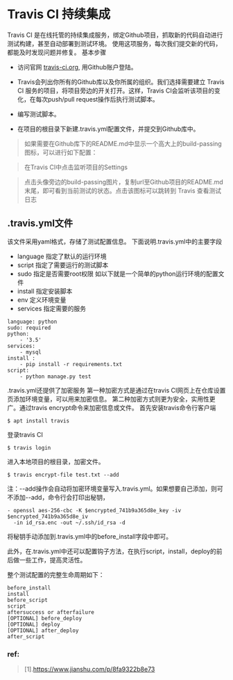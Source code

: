 # Travis CI 持续集成

Travis CI 是在线托管的持续集成服务，绑定Github项目，抓取新的代码自动进行测试构建，甚至自动部署到测试环境。 使用这项服务，每次我们提交新的代码，都能及时发现问题并修复。
基本步骤

- 访问官网 [travis-ci.org](https://travis-ci.org/), 用Github账户登陆。
- Travis会列出你所有的Github库以及你所属的组织。我们选择需要建立 Travis CI 服务的项目，将项目旁边的开关打开。这样，Travis CI会监听该项目的变化，在每次push/pull request操作后执行测试脚本。

- 编写测试脚本。

- 在项目的根目录下新建.travis.yml配置文件，并提交到Github库中。

> 如果需要在Github库下的README.md中显示一个高大上的build-passing图标，可以进行如下配置：

> 在Travis CI中点击监听项目的Settings

> 点击头像旁边的build-passing图片，复制url至Github项目的README.md末尾，即可看到当前测试的状态。点击该图标可以跳转到 Travis 查看测试日志

## .travis.yml文件

该文件采用yaml格式，存储了测试配置信息。
下面说明.travis.yml中的主要字段

-    language
    指定了默认的运行环境
-    script
    指定了需要运行的测试脚本
-    sudo
    指定是否需要root权限
    如以下就是一个简单的python运行环境的配置文件
-    install
    指定安装脚本
-    env
    定义环境变量
-    services
    指定需要的服务
```
language: python
sudo: required
python:
    - '3.5'
services:
    - mysql
install :
    - pip install -r requirements.txt
script:
    - python manage.py test
```
.travis.yml还提供了加密服务
第一种加密方式是通过在travis CI网页上在仓库设置页添加环境变量，可以用来加密信息。
第二种加密方式则更为安全，实用性更广。通过travis encrypt命令来加密信息或文件。
首先安装travis命令行客户端
```
$ apt install travis
```
登录travis CI
```
$ travis login
```
进入本地项目的根目录，加密文件。
```
$ travis encrypt-file test.txt --add
```
注：--add操作会自动将加密环境变量写入.travis.yml。如果想要自己添加，则可不添加--add，命令行会打印出秘钥，
```
- openssl aes-256-cbc -K $encrypted_741b9a365d8e_key -iv $encrypted_741b9a365d8e_iv
  -in id_rsa.enc -out ~/.ssh/id_rsa -d
```
将秘钥手动添加到.travis.yml中的before_install字段中即可。

此外，在.travis.yml中还可以配置钩子方法，在执行script，install，deploy的前后做一些工作，提高灵活性。

整个测试配置的完整生命周期如下：
```
before_install
install
before_script
script
aftersuccess or afterfailure
[OPTIONAL] before_deploy
[OPTIONAL] deploy
[OPTIONAL] after_deploy
after_script
```
### ref:
> [1].https://www.jianshu.com/p/8fa9322b8e73

